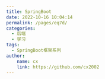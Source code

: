 ```yaml
---
title: SpringBoot
date: 2022-10-16 10:04:14
permalink: /pages/eq7d/
categories:
  - 后端
  - 学习
tags:
  - SpringBoot框架系列
author:
    name: cx
    link: https://github.com/cx2002
---
```

